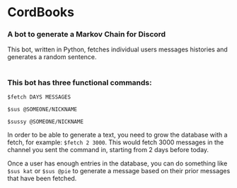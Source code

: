# CordBooks
### A bot to generate a Markov Chain for Discord

This bot, written in Python, fetches individual users messages histories and generates a random sentence.
#

### This bot has three functional commands:
``$fetch DAYS MESSAGES``

``$sus @SOMEONE/NICKNAME``

``$sussy @SOMEONE/NICKNAME``


In order to be able to generate a text, you need to grow the database with a fetch, for example: ``$fetch 2 3000``.
This would fetch 3000 messages in the channel you sent the command in, starting from 2 days before today.


Once a user has enough entries in the database, you can do something like ``$sus kat`` or ``$sus @pie`` to generate a message based on their prior messages that have been fetched.
